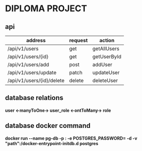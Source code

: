 # DIPLOMA PROJECT

## api

| address                   | request | action      |
|---------------------------|---------|-------------|
| /api/v1/users             | get     | getAllUsers |
| /api/v1/users/{id}        | get     | getUserById |
| /api/v1/users/add         | post    | addUser     |
| /api/v1/users/update      | patch   | updateUser  |
| /api/v1/users/{id}/delete | delete  |  deleteUser |

## database relations

#### user <-manyToOne-> user_role <-ontToMany-> role

## database docker command

#### docker run --name pg-db -p <port>:<port> -e POSTGRES_PASSWORD=<password> -d -v "path":/docker-entrypoint-initdb.d postgres